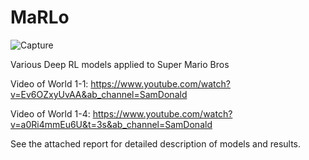 # MaRLo

![Capture](https://user-images.githubusercontent.com/26299825/156080240-372926e6-0384-4334-a358-d77b97378cb1.PNG)

Various Deep RL models applied to Super Mario Bros

Video of World 1-1: https://www.youtube.com/watch?v=Ev6OZxyUvAA&ab_channel=SamDonald

Video of World 1-4: https://www.youtube.com/watch?v=a0Ri4mmEu6U&t=3s&ab_channel=SamDonald

See the attached report for detailed description of models and results.
